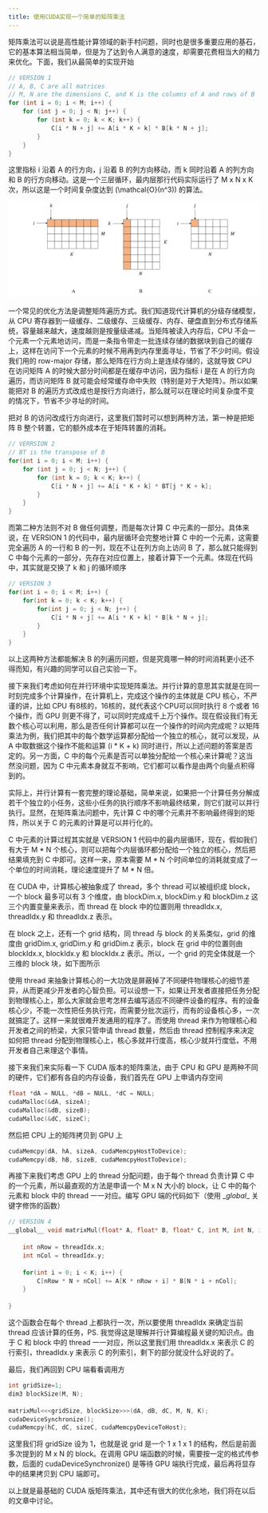 ```yaml
---
title: 使用CUDA实现一个简单的矩阵乘法
---
```


矩阵乘法可以说是高性能计算领域的新手村问题，同时也是很多重要应用的基石，它的基本算法相当简单，但是为了达到令人满意的速度，却需要花费相当大的精力来优化。下面，我们从最简单的实现开始

```c
// VERSION 1
// A, B, C are all matrices
// M, N are the dimensions C, and K is the columns of A and rows of B
for (int i = 0; i < M; i++) {
    for (int j = 0; j < N; j++) {
        for (int k = 0; k < K; k++) {
            C[i * N + j] += A[i * K + k] * B[k * N + j];
        }
    }
}
```

这里指标 i 沿着 A 的行方向，j 沿着 B 的列方向移动，而 k 同时沿着 A 的列方向和 B 的行方向移动。这是一个三层循环，最内层那行代码实际运行了 M x N x K 次，所以这是一个时间复杂度达到 \(\mathcal{O}(n^3)\) 的算法。

![](/resources/2022-05-27-matmul-cuda/matmul_mm.png)

一个常见的优化方法是调整矩阵遍历方式。我们知道现代计算机的分级存储模型，从 CPU 寄存器到一级缓存、二级缓存、三级缓存、内存、硬盘直到分布式存储系统，容量越来越大，速度越则是按量级递减。当矩阵被读入内存后，CPU 不会一个元素一个元素地访问，而是一条指令带走一批连续存储的数据块到自己的缓存上，这样在访问下一个元素的时候不用再到内存里面寻址，节省了不少时间。假设我们用的 row-major 存储，那么矩阵在行方向上是连续存储的，这就导致 CPU 在访问矩阵 A 的时候大部分时间都是在缓存中访问，因为指标 i 是在 A 的行方向遍历，而访问矩阵 B 就可能会经常缓存命中失败（特别是对于大矩阵）。所以如果能把对 B 的遍历方式改成也是按行方向进行，那么就可以在理论时间复杂度不变的情况下，节省不少寻址的时间。

把对 B 的访问改成行方向进行，这里我们暂时可以想到两种方法，第一种是把矩阵 B 整个转置，它的额外成本在于矩阵转置的消耗。

```c
// VERRSION 2
// BT is the transpose of B
for(int i = 0; i < M; i++) {
    for (int j = 0; j < N; j++) {
        for (int k = 0; k < K; k++) {
            C[i * N + j] += A[i * K + k] * BT[j * K + k];
        }
    }
}
```

而第二种方法则不对 B 做任何调整，而是每次计算 C 中元素的一部分。具体来说，在 VERSION 1 的代码中，最内层循环会完整地计算 C 中的一个元素，这需要完全遍历 A 的一行和 B 的一列，现在不让在列方向上访问 B 了，那么就只能得到 C 中每个元素的一部分，先存在对应位置上，接着计算下一个元素。体现在代码中，其实就是交换了 k 和 j 的循环顺序

```c
// VERSION 3
for(int i = 0; i < M; i++) {
    for(int k = 0; k < K; k++) {
        for(int j = 0; j < N; j++) {
            C[i * N + j] += A[i * K + k] * B[k * N + j];
        }
    }
}
```

以上这两种方法都能解决 B 的列遍历问题，但是究竟哪一种的时间消耗更小还不得而知，有兴趣的同学可以自己实验一下。

接下来我们考虑如何在并行环境中实现矩阵乘法。并行计算的意思其实就是在同一时刻完成多个计算操作，在计算机上，完成这个操作的主体就是 CPU 核心，不严谨的讲，比如 CPU 有8核的，16核的，就代表这个CPU可以同时执行 8 个或者 16 个操作，而 GPU 则更不得了，可以同时完成成千上万个操作。现在假设我们有无数个核心可以利用，那么是否任何计算都可以在一个操作的时间内完成呢？以矩阵乘法为例，我们把其中的每个数学运算都分配给一个独立的核心，就可以发现，从 A 中取数据这个操作不能和运算 \(i * K + k\) 同时进行，所以上述问题的答案是否定的。另一方面，C 中的每个元素是否可以单独分配给一个核心来计算呢？这当然没问题，因为 C 中元素本身就互不影响，它们都可以看作是由两个向量点积得到的。

实际上，并行计算有一套完整的理论基础，简单来说，如果把一个计算任务分解成若干个独立的小任务，这些小任务的执行顺序不影响最终结果，则它们就可以并行执行。显然，在矩阵乘法问题中，先计算 C 中的哪个元素并不影响最终得到的矩阵，所以关于 C 的元素的计算是可以并行化的。

C 中元素的计算过程其实就是 VERSION 1 代码中的最内层循环，现在，假如我们有大于 M * N 个核心，则可以把每个内层循环都分配给一个独立的核心，然后把结果填充到 C 中即可。这样一来，原本需要 M * N 个时间单位的消耗就变成了一个单位的时间消耗，理论速度提升了 M * N 倍。

在 CUDA 中，计算核心被抽象成了 thread，多个 thread 可以被组织成 block，一个 block 最多可以有 3 个维度，由 blockDim.x, blockDim.y 和 blockDim.z 这三个内置变量来表示，而 thread 在 block 中的位置则用 threadIdx.x, threadIdx.y 和 threadIdx.z 表示。

在 block 之上，还有一个 grid 结构，同 thread 与 block 的关系类似，grid 的维度由 gridDim.x, gridDim.y 和 gridDim.z 表示，block 在 grid 中的位置则由 blockIdx.x, blockIdx.y 和 blockIdx.z 表示。所以，一个 grid 的完全体就是一个三维的 block 块，如下图所示

使用 thread 来抽象计算核心的一大功效是屏蔽掉了不同硬件物理核心的细节差异，从而更减少开发者的心智负担。可以设想一下，如果让开发者直接把任务分配到物理核心上，那么大家就会思考怎样去编写适应不同硬件设备的程序。有的设备核心少，不能一次性把任务执行完，而需要分批次运行，而有的设备核心多，一次就搞定了。这样一来就很难开发通用的程序了。而使用 thread 来作为物理核心和开发者之间的桥梁，大家只管申请 thread 数量，然后由 thread 控制程序来决定如何把 thread 分配到物理核心上，核心多就并行度高，核心少就并行度低，不用开发者自己来理这个事情。

接下来我们来实际看一下 CUDA 版本的矩阵乘法，由于 CPU 和 GPU 是两种不同的硬件，它们都有各自的内存设备，我们首先在 GPU 上申请内存空间

```c
float *dA = NULL, *dB = NULL, *dC = NULL;
cudaMalloc(&dA, sizeA);
cudaMalloc(&dB, sizeB);
cudaMalloc(&dC, sizeC);
```

然后把 CPU 上的矩阵拷贝到 GPU 上

```c
cudaMemcpy(dA, hA, sizeA, cudaMemcpyHostToDevice);
cudaMemcpy(dB, hB, sizeB, cudaMemcpyHostToDevice);
```

再接下来我们考虑 GPU 上的 thread 分配问题，由于每个 thread 负责计算 C 中的一个元素，所以最直观的方法是申请一个 M x N 大小的 block，让 C 中的每个元素和 block 中的 thread 一一对应。编写 GPU 端的代码如下（使用 \__global__ 关键字修饰的函数）

```c
// VERSION 4
__global__ void matrixMul(float* A, float* B, float* C, int M, int N, int K){

    int nRow = threadIdx.x;
    int nCol = threadIdx.y;

    for(int i = 0; i < K; i++) {
        C[nRow * N + nCol] += A[K * nRow + i] * B[N * i + nCol];
    }

}
```

这个函数会在每个 thread 上都执行一次，所以要使用 threadIdx 来确定当前 thread 应该计算的任务，PS. 我觉得这是理解并行计算编程最关键的知识点。由于 C 和 block 中的 thread 一一对应，所以这里我们用 threadIdx.x 来表示 C 的行索引，threadIdx.y 来表示 C 的列索引，剩下的部分就没什么好说的了。

最后，我们再回到 CPU 端看看调用方

```c
int gridSize=1;
dim3 blockSize(M, N);

matrixMul<<<gridSize, blockSize>>>(dA, dB, dC, M, N, K);
cudaDeviceSynchronize();
cudaMemcpy(hC, dC, sizeC, cudaMemcpyDeviceToHost);
```

这里我们将 gridSize 设为 1，也就是说 grid 是一个 1 x 1 x 1 的结构，然后是前面多次提到的 M x N 的 block。在调用 GPU 端函数的时候，需要按一定的格式传参数，后面的 cudaDeviceSynchronize() 是等待 GPU 端执行完成，最后再将显存中的结果拷贝到 CPU 端即可。

以上就是最基础的 CUDA 版矩阵乘法，其中还有很大的优化余地，我们将在以后的文章中讨论。


